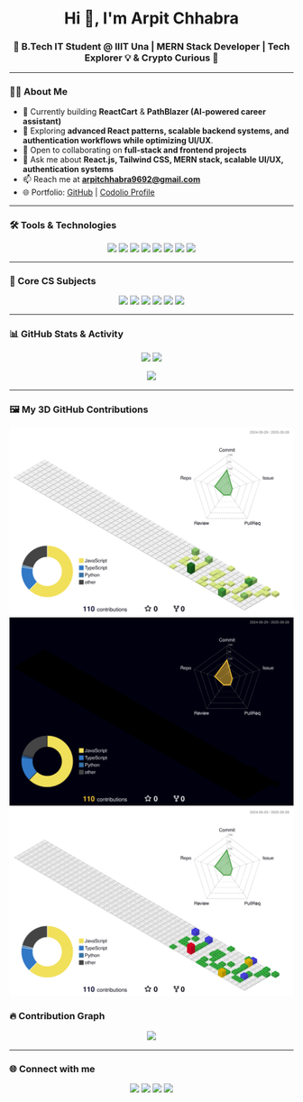 <h1 align="center">Hi 👋, I'm Arpit Chhabra</h1>
<h3 align="center">🚀 B.Tech IT Student @ IIIT Una | MERN Stack Developer | Tech Explorer 💡 & Crypto Curious 💸</h3>

---

### 👨‍💻 About Me  
- 🔭 Currently building **ReactCart** & **PathBlazer (AI-powered career assistant)**  
- 🌱 Exploring **advanced React patterns, scalable backend systems, and authentication workflows while optimizing UI/UX**.  
- 👯 Open to collaborating on **full-stack and frontend projects**  
- 💬 Ask me about **React.js, Tailwind CSS, MERN stack, scalable UI/UX, authentication systems**  
- 📫 Reach me at **arpitchhabra9692@gmail.com**  
- 🌐 Portfolio: [GitHub](https://github.com/ArpitChhabra23306) | [Codolio Profile](https://codolio.com/profile/arpitChhabra)  

---

### 🛠️ Tools & Technologies  

<p align="center">
  <!-- Programming Languages -->
  <img src="https://skillicons.dev/icons?i=cpp,python,js,html,css" height="50"/>
  
  <!-- Frontend -->
  <img src="https://skillicons.dev/icons?i=react,tailwind" height="50"/>
  
  <!-- Backend & Auth -->
  <img src="https://skillicons.dev/icons?i=nodejs,express" height="50"/>
  <img src="https://img.shields.io/badge/JWT-black?style=for-the-badge&logo=jsonwebtokens" height="35"/>
  <img src="https://img.shields.io/badge/Clerk-white?style=for-the-badge&logo=clerk&logoColor=purple" height="35"/>
  
  <!-- Databases & Cloud -->
  <img src="https://skillicons.dev/icons?i=mongodb,mysql" height="50"/>
  <img src="https://img.shields.io/badge/Cloudinary-3448C5?style=for-the-badge&logo=cloudinary&logoColor=white" height="35"/>
  
  <!-- Dev Tools -->
  <img src="https://skillicons.dev/icons?i=git,github,vscode,postman,docker,linux,arduino" height="50"/>
</p>

---

### 📘 Core CS Subjects  

<p align="center">
  <img src="https://img.shields.io/badge/DSA-blue?style=for-the-badge&logo=leetcode&logoColor=white" height="35"/>
  <img src="https://img.shields.io/badge/OOP-orange?style=for-the-badge&logo=java&logoColor=white" height="35"/>
  <img src="https://img.shields.io/badge/DBMS-green?style=for-the-badge&logo=mysql&logoColor=white" height="35"/>
  <img src="https://img.shields.io/badge/Operating%20Systems-purple?style=for-the-badge&logo=linux&logoColor=white" height="35"/>
  <img src="https://img.shields.io/badge/Computer%20Networks-red?style=for-the-badge&logo=cisco&logoColor=white" height="35"/>
  <img src="https://img.shields.io/badge/SDLC-grey?style=for-the-badge&logo=gitlab&logoColor=white" height="35"/>
</p>


---

### 📊 GitHub Stats & Activity  

<p align="center">
  <img src="https://github-readme-stats.vercel.app/api?username=ArpitChhabra23306&show_icons=true&theme=tokyonight&count_private=true" height="160" />
  <img src="https://github-readme-stats.vercel.app/api/top-langs/?username=ArpitChhabra23306&layout=compact&theme=tokyonight" height="160" />
</p>

<p align="center">
  <img src="https://streak-stats.demolab.com?user=ArpitChhabra23306&theme=tokyonight&hide_border=true" height="160" />
</p>

---

### 🖼️ My 3D GitHub Contributions

![3D Green Animate](./profile-3d-contrib/profile-green-animate.svg)
![Night Rainbow](./profile-3d-contrib/profile-night-rainbow.svg)
![Git Block](./profile-3d-contrib/profile-gitblock.svg)


### 🔥 Contribution Graph  

<p align="center">
  <img src="https://github-readme-activity-graph.vercel.app/graph?username=ArpitChhabra23306&theme=react-dark&hide_border=true&area=true" />
</p>

---

### 🌐 Connect with me  
<p align="center">
<a href="https://linkedin.com/in/arpit-chhabra-7a1a93276" target="blank"><img src="https://skillicons.dev/icons?i=linkedin" height="40"/></a>
<a href="https://codolio.com/profile/arpitChhabra" target="blank"><img src="https://skillicons.dev/icons?i=github" height="40"/></a>
<a href="https://instagram.com/arpit_chhabra_9692" target="blank"><img src="https://skillicons.dev/icons?i=instagram" height="40"/></a>
<a href="mailto:arpitchhabra9692@gmail.com" target="blank"><img src="https://skillicons.dev/icons?i=gmail" height="40"/></a>
</p>
